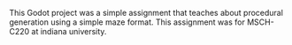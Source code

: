 This Godot project was a simple assignment that teaches about procedural generation using a simple maze format. 
This assignment was for MSCH-C220 at indiana university.
